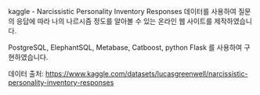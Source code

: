 kaggle - Narcissistic Personality Inventory Responses 데이터를 사용하여 질문의 응답에 따라 나의 나르시즘 정도를 알아볼 수 있는 온라인 웹 사이트를 제작하였습니다.

PostgreSQL, ElephantSQL, Metabase, Catboost, python Flask 를 사용하여 구현하였습니다.

데이터 출처: https://www.kaggle.com/datasets/lucasgreenwell/narcissistic-personality-inventory-responses
